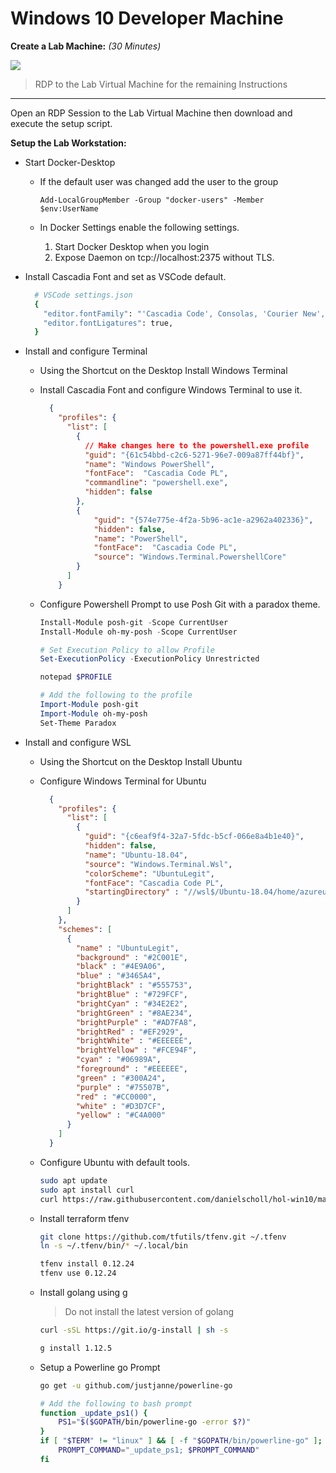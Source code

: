 # Windows 10 Developer Machine


__Create a Lab Machine:__ _(30 Minutes)_



<a href="https://portal.azure.com/#create/Microsoft.Template/uri/https%3A%2F%2Fraw.githubusercontent.com%2Fdanielscholl%2Fhol-win10%2Fmaster%2Fazuredeploy.json" target="_blank">
    <img src="http://azuredeploy.net/deploybutton.png"/>
</a>


> RDP to the Lab Virtual Machine for the remaining Instructions

---------------------------------------------------------------

Open an RDP Session to the Lab Virtual Machine then download and execute the setup script.

__Setup the Lab Workstation:__


- Start Docker-Desktop

   - If the default user was changed add the user to the group

        `Add-LocalGroupMember -Group "docker-users" -Member $env:UserName`

   - In Docker Settings enable the following settings.

        1. Start Docker Desktop when you login
        2. Expose Daemon on tcp://localhost:2375 without TLS.

- Install Cascadia Font and set as VSCode default.

  ```bash
    # VSCode settings.json
    {
      "editor.fontFamily": "'Cascadia Code', Consolas, 'Courier New', monospace",
      "editor.fontLigatures": true,
    }
  ```

- Install and configure Terminal

    - Using the Shortcut on the Desktop Install Windows Terminal

    - Install Cascadia Font and configure Windows Terminal to use it.

      ```json
        {
          "profiles": {
            "list": [
              {
                // Make changes here to the powershell.exe profile
                "guid": "{61c54bbd-c2c6-5271-96e7-009a87ff44bf}",
                "name": "Windows PowerShell",
                "fontFace":  "Cascadia Code PL",
                "commandline": "powershell.exe",
                "hidden": false
              },
              {
                  "guid": "{574e775e-4f2a-5b96-ac1e-a2962a402336}",
                  "hidden": false,
                  "name": "PowerShell",
                  "fontFace":  "Cascadia Code PL",
                  "source": "Windows.Terminal.PowershellCore"
              }
            ]
          }
      ```

    - Configure Powershell Prompt to use Posh Git with a paradox theme.

        ```powershell
        Install-Module posh-git -Scope CurrentUser
        Install-Module oh-my-posh -Scope CurrentUser

        # Set Execution Policy to allow Profile
        Set-ExecutionPolicy -ExecutionPolicy Unrestricted

        notepad $PROFILE

        # Add the following to the profile
        Import-Module posh-git
        Import-Module oh-my-posh
        Set-Theme Paradox
        ```


- Install and configure WSL

  - Using the Shortcut on the Desktop Install Ubuntu

  - Configure Windows Terminal for Ubuntu

    ```json
      {
        "profiles": {
          "list": [
            {
              "guid": "{c6eaf9f4-32a7-5fdc-b5cf-066e8a4b1e40}",
              "hidden": false,
              "name": "Ubuntu-18.04",
              "source": "Windows.Terminal.Wsl",
              "colorScheme": "UbuntuLegit",
              "fontFace": "Cascadia Code PL",
              "startingDirectory" : "//wsl$/Ubuntu-18.04/home/azureuser"
            }
          ]
        },
        "schemes": [
          {
            "name" : "UbuntuLegit",
            "background" : "#2C001E",
            "black" : "#4E9A06",
            "blue" : "#3465A4",
            "brightBlack" : "#555753",
            "brightBlue" : "#729FCF",
            "brightCyan" : "#34E2E2",
            "brightGreen" : "#8AE234",
            "brightPurple" : "#AD7FA8",
            "brightRed" : "#EF2929",
            "brightWhite" : "#EEEEEE",
            "brightYellow" : "#FCE94F",
            "cyan" : "#06989A",
            "foreground" : "#EEEEEE",
            "green" : "#300A24",
            "purple" : "#75507B",
            "red" : "#CC0000",
            "white" : "#D3D7CF",
            "yellow" : "#C4A000"
          }
        ]
      }
    ```

  - Configure Ubuntu with default tools.

    ```bash
    sudo apt update
    sudo apt install curl
    curl https://raw.githubusercontent.com/danielscholl/hol-win10/master/setup.sh | sudo bash
    ```

  - Install terraform tfenv

    ```bash
    git clone https://github.com/tfutils/tfenv.git ~/.tfenv
    ln -s ~/.tfenv/bin/* ~/.local/bin

    tfenv install 0.12.24
    tfenv use 0.12.24
    ```

  - Install golang using g
    > Do not install the latest version of golang

    ```bash
    curl -sSL https://git.io/g-install | sh -s

    g install 1.12.5
    ```

  - Setup a Powerline go Prompt

    ```bash
    go get -u github.com/justjanne/powerline-go

    # Add the following to bash prompt
    function _update_ps1() {
        PS1="$($GOPATH/bin/powerline-go -error $?)"
    }
    if [ "$TERM" != "linux" ] && [ -f "$GOPATH/bin/powerline-go" ]; then
        PROMPT_COMMAND="_update_ps1; $PROMPT_COMMAND"
    fi
    ```
